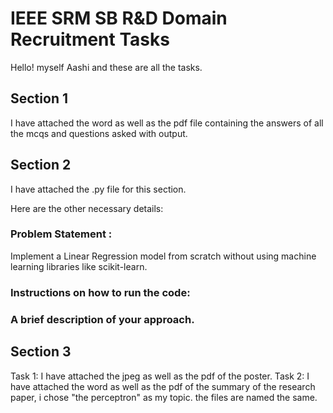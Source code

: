 
# IEEE SRM SB R&D Domain Recruitment Tasks
Hello! 
myself Aashi and these are all the tasks. 


## Section 1
I have attached the word as well as the pdf file containing the answers of all the mcqs and questions asked with output.
## Section 2

I have attached the .py file for this section. 

Here are the other necessary details: 

### Problem Statement : 

Implement a Linear Regression model from scratch without using machine learning libraries like scikit-learn. 

### Instructions on how to run the code:



### A brief description of your approach. 






## Section 3

Task 1: I have attached the jpeg as well as the pdf of the poster. 
Task 2: I have attached the word as well as the pdf of the summary of the research paper, i chose "the perceptron" as my topic. the files are named the same.
